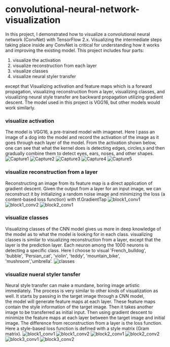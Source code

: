 
# convolutional-neural-network-visualization
In this project, I demonstrated how to visualize a convolutional neural network (ConvNet) with TensorFlow 2.x. Visualizing the intermediate steps taking place inside any ConvNet is critical for understanding how it works and improving the existing model. This project includes four parts: 
1. visualize the activation
2. visualize reconstruction from each layer
3. visualize classes 
4. visualize neural styler transfer

except that Visualizing activation and feature maps which is a forward propagation, visualizing reconstruction from a layer, visualizing classes, and visualizing neural style transfer are backward propagation utilizing gradient descent. The model used in this project is VGG16, but other models would work similarly.

### visualize activation
The model is VGG16, a pre-trained model with imagenet. Here I pass an image of a dog into the model and record the activation of the image as it goes through each layer of the model. From the activation shown below, one can see that what the kernel does is detecting edges, circles,s and then gradually combine them to detect eyes, ears, noses, and other shapes. 
![Capture1](https://user-images.githubusercontent.com/58440102/100679112-9f097080-3323-11eb-92d9-629e7cf656f3.PNG)
![Capture2](https://user-images.githubusercontent.com/58440102/100679106-9add5300-3323-11eb-9d82-8c056bf419ef.PNG)
![Capture3](https://user-images.githubusercontent.com/58440102/100679109-9ca71680-3323-11eb-89a7-a0af29820aa8.PNG)
![Capture4](https://user-images.githubusercontent.com/58440102/100679110-9dd84380-3323-11eb-894e-82cb82cee261.PNG)
![Capture5](https://user-images.githubusercontent.com/58440102/100679111-9e70da00-3323-11eb-9cbc-5a0fe602e015.PNG)

### visualize reconstruction from a layer
Reconstructing an image from its feature map is a direct application of gradient descent. Given the output from a layer for an input image, we can reconstruct it by initializing a random noise image and minimizing the loss (a content-based loss function) with tf.GradientTap
![block1_conv1](https://user-images.githubusercontent.com/58440102/100680062-a2056080-3325-11eb-8280-befb290d9800.png)
![block1_conv2](https://user-images.githubusercontent.com/58440102/100680065-a3368d80-3325-11eb-9559-8a12f25a1c1c.png)
![block2_conv1](https://user-images.githubusercontent.com/58440102/100680070-a467ba80-3325-11eb-9c63-9b7de25316b8.png)

### visualize classes
Visualizing classes of the CNN model gives us more in deep knowledge of the model as to what the model is looking for in each class. visualizing classes is similar to visualizing reconstruction from a layer, except that the layer is the prediction layer. Each neuron among the 1000 neurons is detecting a specific class. Here I choose to visual 'French_bulldog', 'bubble', 'Persian_cat', 'violin', 'teddy', 'mountain_bike', 'mushroom','umbrella'. 
![classes](https://user-images.githubusercontent.com/58440102/100680521-95353c80-3326-11eb-88b9-587ca3641ad8.png)

### visualize nueral styler tansfer
Neural style transfer can make a mundane, boring image artistic immediately. The process is very similar to other kinds of visualization as well. It starts by passing in the target image through a CNN model, the model will generate feature maps at each layer. These feature maps contain the style information of the target image. Then it takes another image to be transferred as initial input. Then using gradient descent to minimize the feature maps at each layer between the target image and initial image. The difference from reconstruction from a layer is the loss function. Here a style-based loss function is defined with a style matrix (Gram matrix).
![block1_conv1](https://user-images.githubusercontent.com/58440102/100680830-4f2ca880-3327-11eb-9522-de63cf29df89.png)
![block1_conv2](https://user-images.githubusercontent.com/58440102/100680831-4fc53f00-3327-11eb-9f61-10d7c51ca405.png)
![block2_conv1](https://user-images.githubusercontent.com/58440102/100680832-505dd580-3327-11eb-88c4-f34f39449195.png)
![block2_conv2](https://user-images.githubusercontent.com/58440102/100680833-50f66c00-3327-11eb-9f83-53d028d80c08.png)
![block3_conv1](https://user-images.githubusercontent.com/58440102/100680837-518f0280-3327-11eb-98be-b519849ddb0c.png)
![block3_conv2](https://user-images.githubusercontent.com/58440102/100680829-4e941200-3327-11eb-9943-d2b42a95c871.png)

